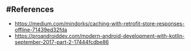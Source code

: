 #References
-----------
* https://medium.com/mindorks/caching-with-retrofit-store-responses-offline-71439ed32fda
* https://proandroiddev.com/modern-android-development-with-kotlin-september-2017-part-2-17444fcdbe86